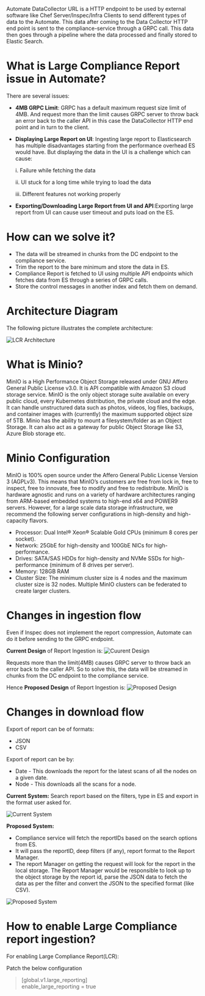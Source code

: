 Automate DataCollector URL is a HTTP endpoint to be used by external software like Chef Server/Inspec/Infra Clients to send different types of data to the Automate. This data after coming to the Data Collector HTTP end point is sent to the compliance-service through a GRPC call. This data then goes through a pipeline where the data processed and finally stored to Elastic Search.

# What is Large Compliance Report issue in Automate?
There are several issues:

* **4MB GRPC Limit**: 
GRPC has a default maximum request size limit of 4MB. And request more than the limit causes GRPC server to throw back an error back to the caller API in this case the DataCollector HTTP end point and in turn to the client.

* **Displaying Large Report on UI**: 
Ingesting large report to Elasticsearch has multiple disadvantages starting from the performance overhead ES would have. But displaying the data in the UI is a challenge which can cause:

    i. Failure while fetching the data

    ii. UI stuck for a long time while trying to load the data

    iii. Different features not working properly

* **Exporting/Downloading Large Report from UI and API**:Exporting large report from UI can cause user timeout and puts load on the ES.

# How can we solve it?
* The data will be streamed in chunks from the DC endpoint to the compliance service.
* Trim the report to the bare minimum and store the data in ES.
* Compliance Report is fetched to UI using multiple API endpoints which fetches data from ES through a series of GRPC calls. 
* Store the control messages in another index and fetch them on demand.

# Architecture Diagram
The following picture illustrates the complete architecture:

![LCR Architecture](diagrams/lcr_architecture.png)

# What is Minio?
MinIO is a High Performance Object Storage released under GNU Affero General Public License v3.0. It is API compatible with Amazon S3 cloud storage service. MinIO is the only object storage suite available on every public cloud, every Kubernetes distribution, the private cloud and the edge. It can handle unstructured data such as photos, videos, log files, backups, and container images with (currently) the maximum supported object size of 5TB. Minio has the ability to mount a filesystem/folder as an Object Storage. It can also act as a gateway for public Object Storage like S3, Azure Blob storage etc.


# Minio Configuration
MinIO is 100% open source under the Affero General Public License Version 3 (AGPLv3). This means that MinIO’s customers are free from lock in, free to inspect, free to innovate, free to modify and free to redistribute. MinIO is hardware agnostic and runs on a variety of hardware architectures ranging from ARM-based embedded systems to high-end x64 and POWER9 servers. However, for a large scale data storage infrastructure, we recommend the following server configurations in high-density and high-capacity flavors.
- Processor: Dual Intel® Xeon® Scalable GoId CPUs (minimum 8 cores per socket).
- Network: 25GbE for high-density and 100GbE NICs for high-performance.
- Drives: SATA/SAS HDDs for high-density and NVMe SSDs for high-performance (minimum of 8 drives per server).
- Memory: 128GB RAM
- Cluster Size: The minimum cluster size is 4 nodes and the maximum cluster size is 32 nodes. Multiple MinIO clusters can be federated to create larger clusters.


# Changes in ingestion flow
 Even if Inspec does not implement the report compression, Automate can do it before sending to the GRPC endpoint.
 
 **Current Design** of Report Ingestion is:
 ![Cuurent Design](diagrams/ingestion-current.png)

 Requests more than the limit(4MB) causes GRPC server to throw back an error back to the caller API. So to solve this, the data will be streamed in chunks from the DC endpoint to the compliance service. 
 
 Hence **Proposed Design** of Report Ingestion is:
 ![Proposed Design](diagrams/ingestion-proposed.png)


# Changes in download flow
Export of report can be of formats:
* JSON
* CSV

Export of report can be by:
* Date - This downloads the report for the latest scans of all the nodes on a given date.
* Node - This downloads all the scans for a node.

**Current System:**
Search report based on the filters, type in ES and export in the format user asked for.

![Current System](diagrams/download-current.png)

**Proposed System:**
* Compliance service will fetch the reportIDs based on the search options from ES.
* It will pass the reportID, deep filters (if any), report format to the Report Manager.
* The report Manager on getting the request will look for the report in the local storage. The Report Manager would be responsible to look up to the object storage by the report id, parse the JSON data to fetch the data as per the filter and convert the JSON to the specified format (like CSV).

![Proposed System](diagrams/download-proposed.png)

# How to enable Large Compliance report ingestion?
For enabling Large Compliance Report(LCR): 

Patch the below configuration

>[global.v1.large_reporting]                                
enable_large_reporting = true





